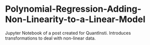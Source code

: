 # Polynomial-Regression-Adding-Non-Linearity-to-a-Linear-Model
Jupyter Notebook of a post created for QuantInsti. Introduces transformations to deal with non-linear data.
